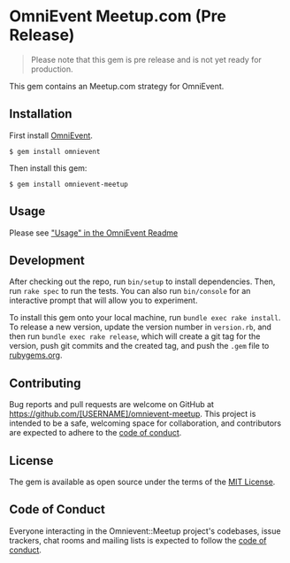 # OmniEvent Meetup.com (Pre Release)

> Please note that this gem is pre release and is not yet ready for production.

This gem contains an Meetup.com strategy for OmniEvent.

## Installation

First install [OmniEvent](https://rubygems.org/gems/omnievent).

    $ gem install omnievent

Then install this gem:

    $ gem install omnievent-meetup

## Usage

Please see ["Usage" in the OmniEvent Readme](https://github.com/paviliondev/omnievent#usage)

## Development

After checking out the repo, run `bin/setup` to install dependencies. Then, run `rake spec` to run the tests. You can also run `bin/console` for an interactive prompt that will allow you to experiment.

To install this gem onto your local machine, run `bundle exec rake install`. To release a new version, update the version number in `version.rb`, and then run `bundle exec rake release`, which will create a git tag for the version, push git commits and the created tag, and push the `.gem` file to [rubygems.org](https://rubygems.org).

## Contributing

Bug reports and pull requests are welcome on GitHub at https://github.com/[USERNAME]/omnievent-meetup. This project is intended to be a safe, welcoming space for collaboration, and contributors are expected to adhere to the [code of conduct](https://github.com/[USERNAME]/omnievent-meetup/blob/main/CODE_OF_CONDUCT.md).

## License

The gem is available as open source under the terms of the [MIT License](https://opensource.org/licenses/MIT).

## Code of Conduct

Everyone interacting in the Omnievent::Meetup project's codebases, issue trackers, chat rooms and mailing lists is expected to follow the [code of conduct](https://github.com/[USERNAME]/omnievent-meetup/blob/main/CODE_OF_CONDUCT.md).
